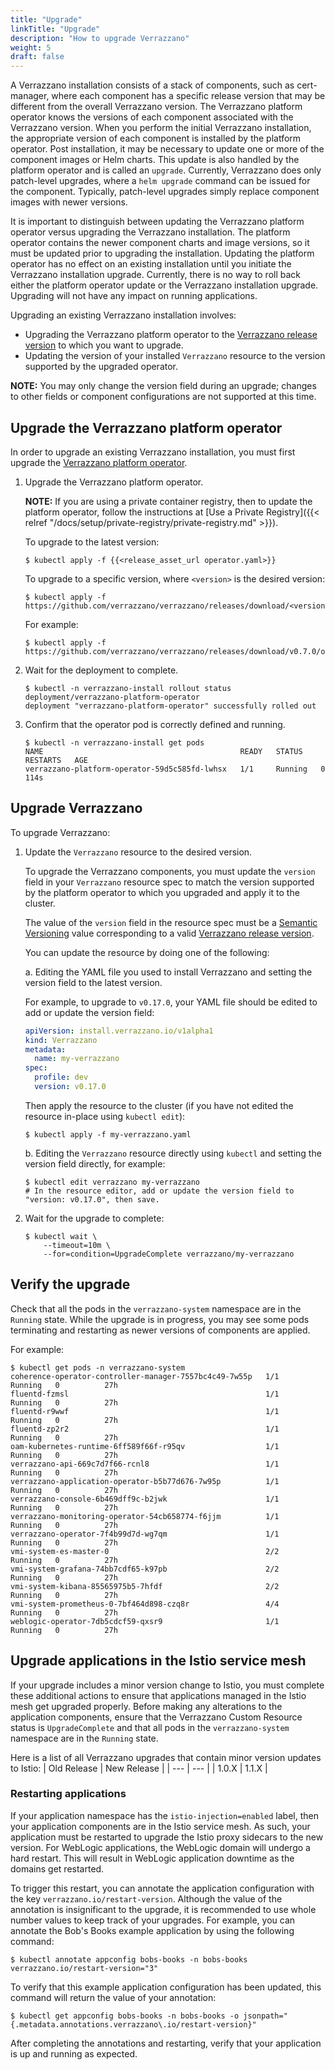```yaml
---
title: "Upgrade"
linkTitle: "Upgrade"
description: "How to upgrade Verrazzano"
weight: 5
draft: false
---
```


A Verrazzano installation consists of a stack of components, such as cert-manager, where each component has a
specific release version that may be different from the overall Verrazzano version.  The Verrazzano platform operator
knows the versions of each component associated with the Verrazzano version.  When you perform the initial Verrazzano
installation, the appropriate version of each component is installed by the platform operator.
Post installation, it may be necessary to update one or more of the component images or Helm charts.  This update is also
handled by the platform operator and is called an `upgrade`.  Currently, Verrazzano does only patch-level upgrades,
where a `helm upgrade` command can be issued for the component.  Typically, patch-level upgrades simply replace component
images with newer versions.

It is important to distinguish between updating the Verrazzano platform operator versus upgrading the Verrazzano installation.
The platform operator contains the newer component charts and image versions, so it must be updated prior to upgrading the installation.
Updating the platform operator has no effect on an existing installation until you initiate the Verrazzano installation upgrade.
Currently, there is no way to roll back either the platform operator update or the Verrazzano installation upgrade.  Upgrading
will not have any impact on running applications.

Upgrading an existing Verrazzano installation involves:

* Upgrading the Verrazzano platform operator to the [Verrazzano release version](https://github.com/verrazzano/verrazzano/releases/) to which you want to upgrade.
* Updating the version of your installed `Verrazzano` resource to the version supported by the upgraded operator.

**NOTE:** You may only change the version field during an upgrade; changes to other fields or component configurations are not supported at this time.

## Upgrade the Verrazzano platform operator

In order to upgrade an existing Verrazzano installation, you must first upgrade the [Verrazzano platform operator](https://github.com/verrazzano/verrazzano-platform-operator).

1. Upgrade the Verrazzano platform operator.

   **NOTE:** If you are using a private container registry, then to update the platform operator, follow the instructions at [Use a Private Registry]({{< relref "/docs/setup/private-registry/private-registry.md" >}}).

   To upgrade to the latest version:

   ```shell
   $ kubectl apply -f {{<release_asset_url operator.yaml>}}
   ```

   To upgrade to a specific version, where `<version>` is the desired version:

   ```shell
   $ kubectl apply -f https://github.com/verrazzano/verrazzano/releases/download/<version>/operator.yaml
   ```

    For example:

   ```shell
   $ kubectl apply -f https://github.com/verrazzano/verrazzano/releases/download/v0.7.0/operator.yaml
   ```


1. Wait for the deployment to complete.

   ```shell
   $ kubectl -n verrazzano-install rollout status deployment/verrazzano-platform-operator
   deployment "verrazzano-platform-operator" successfully rolled out
   ```

1. Confirm that the operator pod is correctly defined and running.

   ```shell
   $ kubectl -n verrazzano-install get pods
   NAME                                            READY   STATUS    RESTARTS   AGE
   verrazzano-platform-operator-59d5c585fd-lwhsx   1/1     Running   0          114s
   ```

## Upgrade Verrazzano

To upgrade Verrazzano:

1. Update the `Verrazzano` resource to the desired version.

      To upgrade the Verrazzano components, you must update the `version` field in your `Verrazzano` resource spec to
      match the version supported by the platform operator to which you upgraded and apply it to the cluster.

      The value of the `version` field in the resource spec must be a [Semantic Versioning](https://semver.org/) value
      corresponding to a valid [Verrazzano release version](https://github.com/verrazzano/verrazzano/releases/).

      You can update the resource by doing one of the following:

      a. Editing the YAML file you used to install Verrazzano and setting the version field to the latest version.

      For example, to upgrade to `v0.17.0`, your YAML file should be edited to add or update the version field:

      ```yaml
      apiVersion: install.verrazzano.io/v1alpha1
      kind: Verrazzano
      metadata:
        name: my-verrazzano
      spec:
        profile: dev
        version: v0.17.0
      ```

      Then apply the resource to the cluster (if you have not edited the resource in-place using `kubectl edit`):

      ```shell
      $ kubectl apply -f my-verrazzano.yaml
      ```

      b. Editing the `Verrazzano` resource directly using `kubectl` and setting the version field directly, for example:

      ```shell
      $ kubectl edit verrazzano my-verrazzano
      # In the resource editor, add or update the version field to "version: v0.17.0", then save.
      ```

1. Wait for the upgrade to complete:

   ```shell
   $ kubectl wait \
       --timeout=10m \
       --for=condition=UpgradeComplete verrazzano/my-verrazzano
   ```

## Verify the upgrade

Check that all the pods in the `verrazzano-system` namespace are in the `Running` state.  While the upgrade is in progress,
you may see some pods terminating and restarting as newer versions of components are applied.

For example:

```
$ kubectl get pods -n verrazzano-system
coherence-operator-controller-manager-7557bc4c49-7w55p   1/1     Running   0          27h
fluentd-fzmsl                                            1/1     Running   0          27h
fluentd-r9wwf                                            1/1     Running   0          27h
fluentd-zp2r2                                            1/1     Running   0          27h
oam-kubernetes-runtime-6ff589f66f-r95qv                  1/1     Running   0          27h
verrazzano-api-669c7d7f66-rcnl8                          1/1     Running   0          27h
verrazzano-application-operator-b5b77d676-7w95p          1/1     Running   0          27h
verrazzano-console-6b469dff9c-b2jwk                      1/1     Running   0          27h
verrazzano-monitoring-operator-54cb658774-f6jjm          1/1     Running   0          27h
verrazzano-operator-7f4b99d7d-wg7qm                      1/1     Running   0          27h
vmi-system-es-master-0                                   2/2     Running   0          27h
vmi-system-grafana-74bb7cdf65-k97pb                      2/2     Running   0          27h
vmi-system-kibana-85565975b5-7hfdf                       2/2     Running   0          27h
vmi-system-prometheus-0-7bf464d898-czq8r                 4/4     Running   0          27h
weblogic-operator-7db5cdcf59-qxsr9                       1/1     Running   0          27h
```

## Upgrade applications in the Istio service mesh
If your upgrade includes a minor version change to Istio, you must complete these additional actions to ensure that applications managed in the Istio mesh get upgraded properly.
Before making any alterations to the application components, ensure that the Verrazzano Custom Resource status is `UpgradeComplete` and that all pods in the `verrazzano-system` namespace are in the `Running` state.

Here is a list of all Verrazzano upgrades that contain minor version updates to Istio:
| Old Release | New Release |
| --- | --- |
| 1.0.X | 1.1.X |

### Restarting applications
If your application namespace has the `istio-injection=enabled` label, then your application components are in the Istio service mesh.
As such, your application must be restarted to upgrade the Istio proxy sidecars to the new version.
For WebLogic applications, the WebLogic domain will undergo a hard restart. This will result in WebLogic application downtime as the domains get restarted.

To trigger this restart, you can annotate the application configuration with the key `verrazzano.io/restart-version`.
Although the value of the annotation is insignificant to the upgrade, it is recommended to use whole number values to keep track of your upgrades.
For example, you can annotate the Bob's Books example application by using the following command:

```shell
$ kubectl annotate appconfig bobs-books -n bobs-books verrazzano.io/restart-version="3"
```

To verify that this example application configuration has been updated, this command will return the value of your annotation:

```shell
$ kubectl get appconfig bobs-books -n bobs-books -o jsonpath="{.metadata.annotations.verrazzano\.io/restart-version}"
```

After completing the annotations and restarting, verify that your application is up and running as expected.
